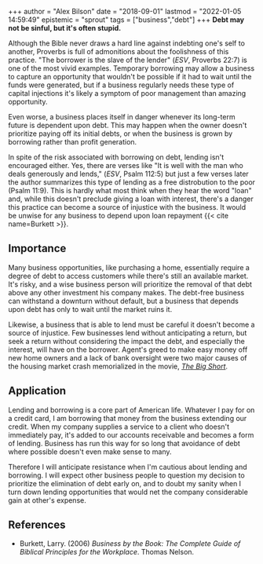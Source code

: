 +++
author = "Alex Bilson"
date = "2018-09-01"
lastmod = "2022-01-05 14:59:49"
epistemic = "sprout"
tags = ["business","debt"]
+++
**Debt may not be sinful, but it's often stupid.**

Although the Bible never draws a hard line against indebting one's self to another, Proverbs is full of admonitions about the foolishness of this practice.  "The borrower is the slave of the lender" (_ESV_, Proverbs 22:7) is one of the most vivid examples.  Temporary borrowing may allow a business to capture an opportunity that wouldn't be possible if it had to wait until the funds were generated, but if a business regularly needs these type of capital injections it's likely a symptom of poor management than amazing opportunity.

Even worse, a business places itself in danger whenever its long-term future is dependent upon debt.  This may happen when the owner doesn't prioritize paying off its initial debts, or when the business is grown by borrowing rather than profit generation.

In spite of the risk associated with borrowing on debt, lending isn't encouraged either.  Yes, there are verses like "It is well with the man who deals generously and lends," (_ESV_, Psalm 112:5) but just a few verses later the author summarizes this type of lending as a free distrobution to the poor (Psalm 11:9).  This is hardly what most think when they hear the word "loan" and, while this doesn't preclude giving a loan with interest, there's a danger this practice can become a source of injustice with the business.  It would be unwise for any business to depend upon loan repayment {{< cite name=Burkett >}}.

## Importance

Many business opportunities, like purchasing a home, essentially require a degree of debt to access customers while there's still an available market.  It's risky, and a wise business person will prioritize the removal of that debt above any other investment his company makes.  The debt-free business can withstand a downturn without default, but a business that depends upon debt has only to wait until the market ruins it.

Likewise, a business that is able to lend must be careful it doesn't become a source of injustice.  Few businesses lend without anticipating a return, but seek a return without considering the impact the debt, and especially the interest, will have on the borrower.  Agent's greed to make easy money off new home owners and a lack of bank oversight were two major causes of the housing market crash memorialized in the movie, [_The Big Short_](http://www.imdb.com/title/tt1596363/).

## Application

Lending and borrowing is a core part of American life.  Whatever I pay for on a credit card, I am borrowing that money from the business extending our credit.  When my company supplies a service to a client who doesn't immediately pay, it's added to our accounts receivable and becomes a form of lending.  Business has run this way for so long that avoidance of debt where possible doesn't even make sense to many.

Therefore I will anticipate resistance when I'm cautious about lending and borrowing.  I will expect other business people to question my decision to prioritize the elimination of debt early on, and to doubt my sanity when I turn down lending opportunities that would net the company considerable gain at other's expense.

## References

- Burkett, Larry. (2006) _Business by the Book: The Complete Guide of Biblical Principles for the Workplace_. Thomas Nelson.
